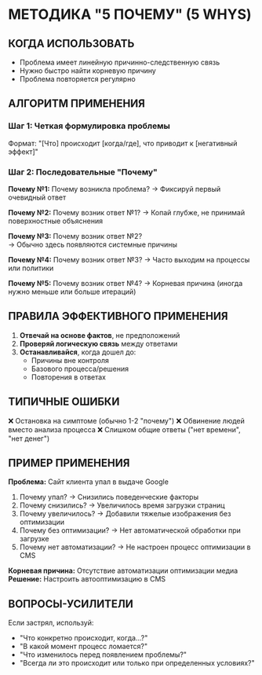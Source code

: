 # МЕТОДИКА "5 ПОЧЕМУ" (5 WHYS)

## КОГДА ИСПОЛЬЗОВАТЬ
- Проблема имеет линейную причинно-следственную связь
- Нужно быстро найти корневую причину
- Проблема повторяется регулярно

## АЛГОРИТМ ПРИМЕНЕНИЯ

### Шаг 1: Четкая формулировка проблемы
Формат: "[Что] происходит [когда/где], что приводит к [негативный эффект]"

### Шаг 2: Последовательные "Почему"

**Почему №1:** Почему возникла проблема?
→ Фиксируй первый очевидный ответ

**Почему №2:** Почему возник ответ №1?
→ Копай глубже, не принимай поверхностные объяснения

**Почему №3:** Почему возник ответ №2?  
→ Обычно здесь появляются системные причины

**Почему №4:** Почему возник ответ №3?
→ Часто выходим на процессы или политики

**Почему №5:** Почему возник ответ №4?
→ Корневая причина (иногда нужно меньше или больше итераций)

## ПРАВИЛА ЭФФЕКТИВНОГО ПРИМЕНЕНИЯ

1. **Отвечай на основе фактов**, не предположений
2. **Проверяй логическую связь** между ответами
3. **Останавливайся**, когда дошел до:
   - Причины вне контроля
   - Базового процесса/решения
   - Повторения в ответах

## ТИПИЧНЫЕ ОШИБКИ

❌ Остановка на симптоме (обычно 1-2 "почему")
❌ Обвинение людей вместо анализа процесса
❌ Слишком общие ответы ("нет времени", "нет денег")

## ПРИМЕР ПРИМЕНЕНИЯ

**Проблема:** Сайт клиента упал в выдаче Google

1. Почему упал? → Снизились поведенческие факторы
2. Почему снизились? → Увеличилось время загрузки страниц  
3. Почему увеличилось? → Добавили тяжелые изображения без оптимизации
4. Почему без оптимизации? → Нет автоматической обработки при загрузке
5. Почему нет автоматизации? → Не настроен процесс оптимизации в CMS

**Корневая причина:** Отсутствие автоматизации оптимизации медиа
**Решение:** Настроить автооптимизацию в CMS

## ВОПРОСЫ-УСИЛИТЕЛИ

Если застрял, используй:
- "Что конкретно происходит, когда...?"
- "В какой момент процесс ломается?"
- "Что изменилось перед появлением проблемы?"
- "Всегда ли это происходит или только при определенных условиях?"